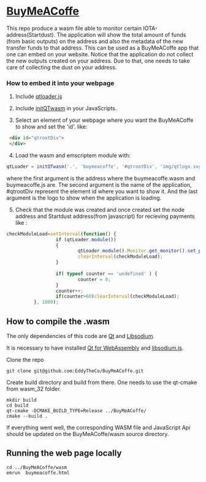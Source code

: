 # [BuyMeACoffe](https://eddytheco.github.io/BuyMeACoffe/wasm/index.html)

This repo produce a wasm file able to monitor certain IOTA-address(Startdust).
The application will show the total amount of funds (from basic outputs) on the address and also the metadata of the new transfer funds to that address.
This can be used as a BuyMeACoffe app that one can embed on your website.
Notice that the application do not collect the new outputs created on your address.
Due to that, one needs to take care of collecting the dust on your address.

### How to embed it into your webpage

1. Include [qtloader.js](https://eddytheco.github.io/BuyMeACoffe/wasm/qtloader.js)

2. Include [initQTwasm](https://eddytheco.github.io/BuyMeACoffe/wasm/js/initQTwasm.js) in your JavaScripts.

3. Select an element of your webpage where you want the BuyMeACoffe to show and set the 'id'.
like:

```html
 <div id="qtrootDiv">
 </div>
```

4. Load  the wasm and emscriptem module with:

```js
qtLoader = initQTwasm('.', 'buymeacoffe', '#qtrootDiv', 'img/qtlogo.svg');

```

where the first argument is the address where the buymeacoffe.wasm and buymeacoffe.js are.
The second argument is the name of the application, #qtrootDiv represent the element id where you want to show it.
And the last argument is the logo to show when the application is loading. 

5. Check that the module was created and once created set the node address and Startdust address(from javascript) for recieving payments like :

```js
checkModuleLoad=setInterval(function() {
                  if (qtLoader.module())
                  {
                          qtLoader.module().Monitor.get_monitor().set_properties("https://api.testnet.shimmer.network","rms1qrzgmpr0lzvqxzu73qakkvg7v2qd2lngkaf64w256c76vepag4sqs27e25s");
                          clearInterval(checkModuleLoad);
                  }
  
                  if( typeof counter == 'undefined' ) {
                          counter = 0;
                  }
                  counter++;
                  if(counter>60)clearInterval(checkModuleLoad);
          }, 1000);
``` 


## How to compile the .wasm

The only dependencies of this code are [Qt](https://www.qt.io/) and [Libsodium](https://doc.libsodium.org/).

It is necessary to have installed [Qt for WebAssembly](https://doc.qt.io/qt-6/wasm.html) and [libsodium.js](https://github.com/jedisct1/libsodium.js). 

Clone the repo

```console
git clone git@github.com:EddyTheCo/BuyMeACoffe.git 
```

Create build directory and build from there. One needs to use the qt-cmake from wasm_32 folder.

```console
mkdir build 
cd build
qt-cmake -DCMAKE_BUILD_TYPE=Release ../BuyMeACoffe/
cmake --build . 
```

If everything went well, the corresponding WASM file and JavaScript Api should be updated on the BuyMeACoffe/wasm source directory. 

## Running the web page locally
 
```console
cd ../BuyMeACoffe/wasm
emrun  buymeacoffe.html
```

